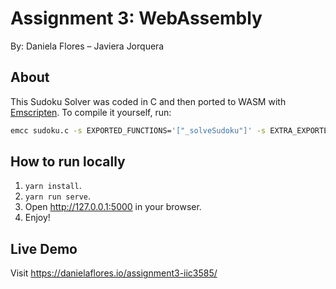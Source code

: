 # Assignment 3: WebAssembly
By: Daniela Flores – Javiera Jorquera

## About
This Sudoku Solver was coded in C and then ported to WASM with [Emscripten](https://emscripten.org/). To compile it yourself, run:
```sh
emcc sudoku.c -s EXPORTED_FUNCTIONS='["_solveSudoku"]' -s EXTRA_EXPORTED_RUNTIME_METHODS='["ccall", "cwrap"]' -o sudoku.js
```

## How to run locally
1. `yarn install`.
2. `yarn run serve`.
3. Open http://127.0.0.1:5000 in your browser.
4. Enjoy!

## Live Demo

Visit https://danielaflores.io/assignment3-iic3585/
